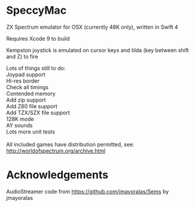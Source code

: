 # SpeccyMac
ZX Spectrum emulator for OSX (currently 48K only), written in Swift 4

Requires Xcode 9 to build

Kempston joystick is emulated on cursor keys and tilda (key between shift and Z) to fire

Lots of things still to do:<br>
Joypad support<br>
Hi-res border<br>
Check all timings<br>
Contended memory<br>
Add zip support<br>
Add Z80 file support<br>
Add TZX/SZX file support<br>
128K mode<br>
AY sounds<br>
Lots more unit tests<br>
<br>
All included games have distribution permitted, see: http://worldofspectrum.org/archive.html<br>

# Acknowledgements
AudioStreamer code from https://github.com/jmayoralas/Sems by jmayoralas
